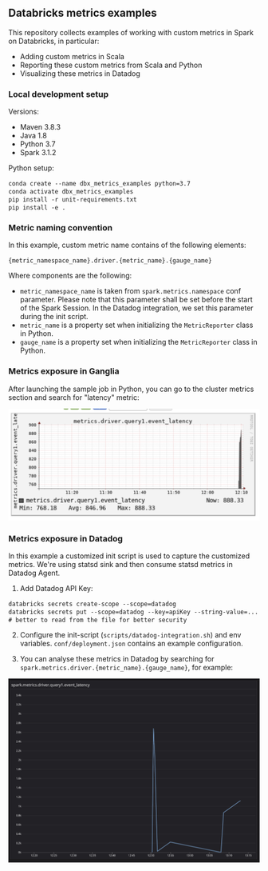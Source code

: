 ## Databricks metrics examples


This repository collects examples of working with custom metrics in Spark on Databricks, in particular:

* Adding custom metrics in Scala
* Reporting these custom metrics from Scala and Python
* Visualizing these metrics in Datadog 

### Local development setup

Versions:
* Maven 3.8.3
* Java 1.8
* Python 3.7
* Spark 3.1.2


Python setup:
```
conda create --name dbx_metrics_examples python=3.7
conda activate dbx_metrics_examples
pip install -r unit-requirements.txt
pip install -e .
```

### Metric naming convention 

In this example, custom metric name contains of the following elements:
```
{metric_namespace_name}.driver.{metric_name}.{gauge_name}
```
Where components are the following:
* `metric_namespace_name` is taken from `spark.metrics.namespace` conf parameter. 
Please note that this parameter shall be set before the start of the Spark Session. In the Datadog integration, we set this parameter during the init script.
* `metric_name` is a property set when initializing the `MetricReporter` class in Python.
* `gauge_name` is a property set when initializing the `MetricReporter` class in Python.

### Metrics exposure in Ganglia

After launching the sample job in Python, you can go to the cluster metrics section and search for "latency" metric:

![Ganglia](images/ganglia.png "Ganglia")


### Metrics exposure in Datadog


In this example a customized init script is used to capture the customized metrics. We're using statsd sink and then consume statsd metrics in Datadog Agent.

1. Add Datadog API Key:
```
databricks secrets create-scope --scope=datadog
databricks secrets put --scope=datadog --key=apiKey --string-value=... # better to read from the file for better security
```
2. Configure the init-script (`scripts/datadog-integration.sh`) and env variables. `conf/deployment.json` contains an example configuration.

3. You can analyse these metrics in Datadog by searching for `spark.metrics.driver.{metric_name}.{gauge_name}`, for example:

![Datadog](images/datadog.png "Datadog")
